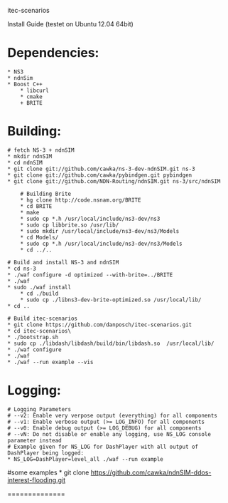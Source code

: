 itec-scenarios

Install Guide (testet on Ubuntu 12.04 64bit)

# Dependencies:
    * NS3
    * ndnSim
    * Boost C++
		* libcurl
		* cmake
		+ BRITE

# Building:

    # fetch NS-3 + ndnSIM
    * mkdir ndnSIM
    * cd ndnSIM
    * git clone git://github.com/cawka/ns-3-dev-ndnSIM.git ns-3
    * git clone git://github.com/cawka/pybindgen.git pybindgen
    * git clone git://github.com/NDN-Routing/ndnSIM.git ns-3/src/ndnSIM

		# Building Brite
		* hg clone http://code.nsnam.org/BRITE
		* cd BRITE
		* make
		* sudo cp *.h /usr/local/include/ns3-dev/ns3
		* sudo cp libbrite.so /usr/lib/
		* sudo mkdir /usr/local/include/ns3-dev/ns3/Models
		* cd Models/
		* sudo cp *.h /usr/local/include/ns3-dev/ns3/Models
		* cd ../..

    # Build and install NS-3 and ndnSIM
    * cd ns-3
    * ./waf configure -d optimized --with-brite=../BRITE
    * ./waf
    * sudo ./waf install
		* cd ./build
		* sudo cp ./libns3-dev-brite-optimized.so /usr/local/lib/
    * cd ..

    # Build itec-scenarios
    * git clone https://github.com/danposch/itec-scenarios.git
    * cd itec-scenarios\
    * ./bootstrap.sh
    * sudo cp ./libdash/libdash/build/bin/libdash.so  /usr/local/lib/
    * ./waf configure
    * ./waf 
    * ./waf --run example --vis
    
# Logging:
    # Logging Parameters
    # --v2: Enable very verpose output (everything) for all components
    # --v1: Enable verbose output (>= LOG_INFO) for all components
    # --v0: Enable debug output (>= LOG_DEBUG) for all components
    # --vN: Do not disable or enable any logging, use NS_LOG console parameter instead
    # Example given for NS_LOG for DashPlayer with all output of DashPlayer being logged:
    * NS_LOG=DashPlayer=level_all ./waf --run example

#some examples
		* git clone https://github.com/cawka/ndnSIM-ddos-interest-flooding.git

==============
